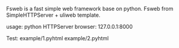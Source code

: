 Fsweb is a fast simple web framework base on python.
Fsweb from SimpleHTTPServer + uliweb template.

usage:
python HTTPServer
browser: 127.0.0.1:8000

Test:
example/1.pyhtml
example/2.pyhtml

